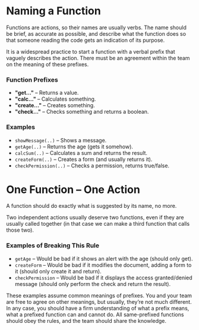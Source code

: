 # Naming a Function

Functions are actions, so their names are usually verbs. The name should be brief, as accurate as possible, and describe what the function does so that someone reading the code gets an indication of its purpose.

It is a widespread practice to start a function with a verbal prefix that vaguely describes the action. There must be an agreement within the team on the meaning of these prefixes.

### Function Prefixes

- **"get…"** – Returns a value.
- **"calc…"** – Calculates something.
- **"create…"** – Creates something.
- **"check…"** – Checks something and returns a boolean.

### Examples

- `showMessage(..)` – Shows a message.
- `getAge(..)` – Returns the age (gets it somehow).
- `calcSum(..)` – Calculates a sum and returns the result.
- `createForm(..)` – Creates a form (and usually returns it).
- `checkPermission(..)` – Checks a permission, returns true/false.

# One Function – One Action

A function should do exactly what is suggested by its name, no more.

Two independent actions usually deserve two functions, even if they are usually called together (in that case we can make a third function that calls those two).

### Examples of Breaking This Rule

- `getAge` – Would be bad if it shows an alert with the age (should only get).
- `createForm` – Would be bad if it modifies the document, adding a form to it (should only create it and return).
- `checkPermission` – Would be bad if it displays the access granted/denied message (should only perform the check and return the result).

These examples assume common meanings of prefixes. You and your team are free to agree on other meanings, but usually, they’re not much different. In any case, you should have a firm understanding of what a prefix means, what a prefixed function can and cannot do. All same-prefixed functions should obey the rules, and the team should share the knowledge.
